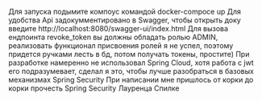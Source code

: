 Для запуска подымите компоус командой docker-compoce up
Для удобства Api задокумментировано в Swagger, чтобы открыть доку введите http://localhost:8080/swagger-ui/index.html
Для вызова ендпоинта revoke_token вы должны обладать ролью ADMIN, реализовать функционал присвоения ролей я не успел, поэтому придется ручками лесть в бд, потом получать токены, простите)
При разработке намеренно не использовал Spring Cloud, хотя работа с jwt его подразумевает, сделал я это, чтобы лучше разобраться в базовых механизмах Spring Security
При написании мне пришлось от корки до корки прочесть Spring Security Лауренца Спилке
